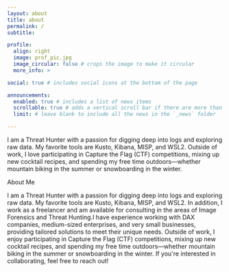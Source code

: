 ```yaml
---
layout: about
title: about
permalink: /
subtitle:

profile:
  align: right
  image: prof_pic.jpg
  image_circular: false # crops the image to make it circular
  more_info: >

social: true # includes social icons at the bottom of the page

announcements:
  enabled: true # includes a list of news items
  scrollable: true # adds a vertical scroll bar if there are more than 3 news items
  limit: # leave blank to include all the news in the `_news` folder

---
```


I am a Threat Hunter with a passion for digging deep into logs and exploring raw data. My favorite tools are Kusto, Kibana, MISP, and WSL2.
Outside of work, I love participating in Capture the Flag (CTF) competitions, mixing up new cocktail recipes, and spending my free time outdoors—whether mountain biking in the summer or snowboarding in the winter.


About Me

I am a Threat Hunter with a passion for digging deep into logs and exploring raw data. My favorite tools are Kusto, Kibana, MISP, and WSL2.
In addition, I work as a freelancer and am available for consulting in the areas of Image Forensics and Threat Hunting.I have experience working with DAX companies, medium-sized enterprises, and very small businesses, providing tailored solutions to meet their unique needs.
Outside of work, I enjoy participating in Capture the Flag (CTF) competitions, mixing up new cocktail recipes, and spending my free time outdoors—whether mountain biking in the summer or snowboarding in the winter.
If you're interested in collaborating, feel free to reach out!